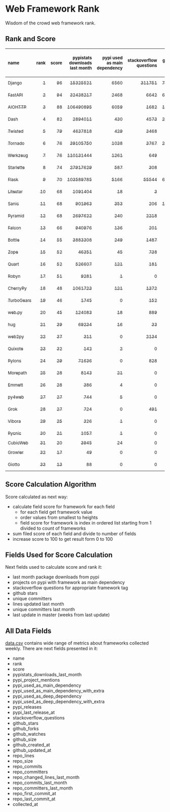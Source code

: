 # Web Framework Rank
Wisdom of the crowd web framework rank.

## Rank and Score
<sub>name</sub> | <sub>rank</sub> | <sub>score</sub> | <sub>pypistats downloads last month</sub> | <sub>pypi used as main dependency</sub> | <sub>stackoverflow questions</sub> | <sub>github stars</sub> | <sub>repo unique committers</sub> | <sub>repo changed lines last month</sub> | <sub>repo unique committers last month</sub> | <sub>repo last commit</sub>
:--- | ---: | ---: | ---: | ---: | ---: | ---: | ---: | ---: | ---: | ---:
[<sub>Django</sub>](https://github.com/django/django "first commit: 2005-07-13") | [<sub>1</sub>](# "  +0 last week") | [<sub>96</sub>](# "  +0 last week") | [<sub>15325521</sub>](# "  #7 in pypistats downloads last month -0.48% last week") | [<sub>6560</sub>](# "  #1 in pypi used as main dependency +0.47% last week") | [<sub>311751</sub>](# "  #1 in stackoverflow questions +0.02% last week") | [<sub>76373</sub>](# "  #1 in github stars +0.17% last week") | [<sub>3058</sub>](# "  #1 in repo unique committers +0.03% last week") | [<sub>4187</sub>](# "▼ #5 in repo changed lines last month -6.02% last week") | [<sub>31</sub>](# "  #1 in repo unique committers last month -3.12% last week") | [<sub>2024-03-30</sub>](# "▲ #1 in repo last commit 1 week ago")
[<sub>FastAPI</sub>](https://github.com/tiangolo/fastapi "first commit: 2018-12-05; uses: Starlette") | [<sub>2</sub>](# "  +0 last week") | [<sub>94</sub>](# "  +2 last week") | [<sub>32438217</sub>](# "  #5 in pypistats downloads last month -4.75% last week") | [<sub>2468</sub>](# "  #4 in pypi used as main dependency +1.48% last week") | [<sub>6642</sub>](# "  #3 in stackoverflow questions +0.5% last week") | [<sub>69939</sub>](# "  #2 in github stars +0.39% last week") | [<sub>620</sub>](# "  #4 in repo unique committers +0.81% last week") | [<sub>23192</sub>](# "▲ #1 in repo changed lines last month +479.66% last week") | [<sub>22</sub>](# "▼ #3 in repo unique committers last month +29.41% last week") | [<sub>2024-03-31</sub>](# "▲ #1 in repo last commit 1 week ago")
[<sub>AIOHTTP</sub>](https://github.com/aio-libs/aiohttp "first commit: 2013-10-01") | [<sub>3</sub>](# "  +0 last week") | [<sub>88</sub>](# "  +3 last week") | [<sub>106490895</sub>](# "  #2 in pypistats downloads last month -0.25% last week") | [<sub>6059</sub>](# "  #2 in pypi used as main dependency +0.53% last week") | [<sub>1682</sub>](# "  #9 in stackoverflow questions +0.0% last week") | [<sub>14482</sub>](# "  #7 in github stars +0.09% last week") | [<sub>744</sub>](# "  #3 in repo unique committers +0.0% last week") | [<sub>645</sub>](# "▲ #8 in repo changed lines last month +608.79% last week") | [<sub>6</sub>](# "▲ #6 in repo unique committers last month +100.0% last week") | [<sub>2024-03-30</sub>](# "▲ #1 in repo last commit 1 week ago")
[<sub>Dash</sub>](https://github.com/plotly/dash "first commit: 2015-04-10") | [<sub>4</sub>](# "  +0 last week") | [<sub>82</sub>](# "  -1 last week") | [<sub>2894011</sub>](# "  #10 in pypistats downloads last month +0.68% last week") | [<sub>430</sub>](# "  #8 in pypi used as main dependency +0.23% last week") | [<sub>4573</sub>](# "  #4 in stackoverflow questions -0.07% last week") | [<sub>20363</sub>](# "  #5 in github stars +0.14% last week") | [<sub>181</sub>](# "▼ #15 in repo unique committers +0.56% last week") | [<sub>9959</sub>](# "▼ #2 in repo changed lines last month -36.89% last week") | [<sub>7</sub>](# "▼ #4 in repo unique committers last month -12.5% last week") | [<sub>2024-03-29</sub>](# "▼ #5 in repo last commit 1 week ago")
[<sub>Twisted</sub>](https://github.com/twisted/twisted "first commit: 2001-07-09") | [<sub>5</sub>](# "  +0 last week") | [<sub>79</sub>](# "  -1 last week") | [<sub>4637818</sub>](# "  #8 in pypistats downloads last month +0.01% last week") | [<sub>429</sub>](# "▼ #9 in pypi used as main dependency +0.0% last week") | [<sub>3468</sub>](# "  #6 in stackoverflow questions -0.06% last week") | [<sub>5399</sub>](# "  #15 in github stars +0.07% last week") | [<sub>318</sub>](# "  #9 in repo unique committers +0.0% last week") | [<sub>4261</sub>](# "▼ #4 in repo changed lines last month -0.61% last week") | [<sub>7</sub>](# "▼ #4 in repo unique committers last month -12.5% last week") | [<sub>2024-03-28</sub>](# "▼ #5 in repo last commit 1 week ago")
[<sub>Tornado</sub>](https://github.com/tornadoweb/tornado "first commit: 2009-09-09") | [<sub>6</sub>](# "▲ +1 last week") | [<sub>76</sub>](# "▲ +0 last week") | [<sub>39105750</sub>](# "  #4 in pypistats downloads last month -0.75% last week") | [<sub>1038</sub>](# "  #6 in pypi used as main dependency +0.29% last week") | [<sub>3767</sub>](# "  #5 in stackoverflow questions +0.05% last week") | [<sub>21480</sub>](# "  #4 in github stars +0.03% last week") | [<sub>452</sub>](# "  #6 in repo unique committers +0.0% last week") | [<sub>2</sub>](# "  #16 in repo changed lines last month +0.0% last week") | [<sub>1</sub>](# "▲ #12 in repo unique committers last month +0.0% last week") | [<sub>2024-03-03</sub>](# "▼ #13 in repo last commit 4 weeks ago")
[<sub>Werkzeug</sub>](https://github.com/pallets/werkzeug "first commit: 2007-05-04; used by: Flask and Quart") | [<sub>7</sub>](# "▼ -1 last week") | [<sub>76</sub>](# "▼ -1 last week") | [<sub>110131444</sub>](# "  #1 in pypistats downloads last month -1.77% last week") | [<sub>1261</sub>](# "  #5 in pypi used as main dependency +0.64% last week") | [<sub>649</sub>](# "  #15 in stackoverflow questions +0.15% last week") | [<sub>6526</sub>](# "  #12 in github stars -0.03% last week") | [<sub>498</sub>](# "  #5 in repo unique committers +0.0% last week") | [<sub>50</sub>](# "  #12 in repo changed lines last month -7.41% last week") | [<sub>4</sub>](# "▼ #7 in repo unique committers last month -20.0% last week") | [<sub>2024-03-05</sub>](# "▼ #13 in repo last commit 4 weeks ago")
[<sub>Starlette</sub>](https://github.com/encode/starlette "first commit: 2018-06-25; used by: FastAPI") | [<sub>8</sub>](# "  +0 last week") | [<sub>74</sub>](# "  +1 last week") | [<sub>27917629</sub>](# "  #6 in pypistats downloads last month -1.75% last week") | [<sub>587</sub>](# "  #7 in pypi used as main dependency +1.03% last week") | [<sub>308</sub>](# "  #17 in stackoverflow questions +1.65% last week") | [<sub>9344</sub>](# "  #9 in github stars +0.27% last week") | [<sub>276</sub>](# "▲ #10 in repo unique committers +0.36% last week") | [<sub>54</sub>](# "▼ #11 in repo changed lines last month -79.78% last week") | [<sub>4</sub>](# "  #7 in repo unique committers last month +0.0% last week") | [<sub>2024-03-29</sub>](# "▲ #5 in repo last commit 1 week ago")
[<sub>Flask</sub>](https://github.com/pallets/flask "first commit: 2010-04-06; uses: Werkzeug") | [<sub>9</sub>](# "  +0 last week") | [<sub>70</sub>](# "  -1 last week") | [<sub>103589785</sub>](# "  #3 in pypistats downloads last month +3.75% last week") | [<sub>5166</sub>](# "  #3 in pypi used as main dependency +0.51% last week") | [<sub>55544</sub>](# "  #2 in stackoverflow questions +0.05% last week") | [<sub>66131</sub>](# "  #3 in github stars +0.11% last week") | [<sub>846</sub>](# "  #2 in repo unique committers +0.0% last week") | [<sub>0</sub>](# "  #18 in repo changed lines last month +100% last week") | [<sub>0</sub>](# "  #18 in repo unique committers last month +100% last week") | [<sub>2024-02-12</sub>](# "▼ #22 in repo last commit 7 weeks ago")
[<sub>Litestar</sub>](https://github.com/litestar-org/litestar "first commit: 2021-12-06") | [<sub>10</sub>](# "▲ new last week") | [<sub>68</sub>](# "▲ +68 last week") | [<sub>1091404</sub>](# "▲ #12 in pypistats downloads last month +100% last week") | [<sub>18</sub>](# "▲ #19 in pypi used as main dependency +100% last week") | [<sub>3</sub>](# "▲ #23 in stackoverflow questions +100% last week") | [<sub>4315</sub>](# "▲ #16 in github stars +100% last week") | [<sub>196</sub>](# "▲ #14 in repo unique committers +100% last week") | [<sub>7894</sub>](# "▲ #3 in repo changed lines last month +100% last week") | [<sub>23</sub>](# "▲ #2 in repo unique committers last month +100% last week") | [<sub>2024-03-30</sub>](# "▲ #1 in repo last commit 1 week ago")
[<sub>Sanic</sub>](https://github.com/sanic-org/sanic "first commit: 2016-05-26") | [<sub>11</sub>](# "▲ +6 last week") | [<sub>68</sub>](# "▲ +15 last week") | [<sub>901963</sub>](# "▼ #15 in pypistats downloads last month -0.04% last week") | [<sub>353</sub>](# "  #10 in pypi used as main dependency +0.28% last week") | [<sub>206</sub>](# "  #18 in stackoverflow questions +0.0% last week") | [<sub>17676</sub>](# "  #6 in github stars +0.08% last week") | [<sub>374</sub>](# "  #7 in repo unique committers +0.0% last week") | [<sub>8</sub>](# "▲ #14 in repo changed lines last month +100% last week") | [<sub>1</sub>](# "▲ #12 in repo unique committers last month +100% last week") | [<sub>2024-03-24</sub>](# "▲ #5 in repo last commit 1 week ago")
[<sub>Pyramid</sub>](https://github.com/Pylons/pyramid "first commit: 2008-07-04; used by: CubicWeb") | [<sub>12</sub>](# "▼ -2 last week") | [<sub>68</sub>](# "▼ +0 last week") | [<sub>2697622</sub>](# "  #11 in pypistats downloads last month -2.65% last week") | [<sub>240</sub>](# "  #12 in pypi used as main dependency +0.0% last week") | [<sub>2218</sub>](# "  #7 in stackoverflow questions +0.0% last week") | [<sub>3898</sub>](# "▼ #17 in github stars +0.08% last week") | [<sub>367</sub>](# "  #8 in repo unique committers +0.0% last week") | [<sub>12</sub>](# "  #13 in repo changed lines last month +0.0% last week") | [<sub>2</sub>](# "  #10 in repo unique committers last month +0.0% last week") | [<sub>2024-03-03</sub>](# "▼ #13 in repo last commit 4 weeks ago")
[<sub>Falcon</sub>](https://github.com/falconry/falcon "first commit: 2012-12-06; used by: hug") | [<sub>13</sub>](# "▼ -2 last week") | [<sub>66</sub>](# "▼ -2 last week") | [<sub>940976</sub>](# "▼ #14 in pypistats downloads last month -8.48% last week") | [<sub>136</sub>](# "  #13 in pypi used as main dependency +0.0% last week") | [<sub>201</sub>](# "  #19 in stackoverflow questions +0.0% last week") | [<sub>9370</sub>](# "  #8 in github stars +0.03% last week") | [<sub>209</sub>](# "  #13 in repo unique committers +0.0% last week") | [<sub>104</sub>](# "  #9 in repo changed lines last month +0.0% last week") | [<sub>2</sub>](# "  #10 in repo unique committers last month +0.0% last week") | [<sub>2024-03-21</sub>](# "▼ #11 in repo last commit 2 weeks ago")
[<sub>Bottle</sub>](https://github.com/bottlepy/bottle "first commit: 2009-06-30") | [<sub>14</sub>](# "  +0 last week") | [<sub>55</sub>](# "  +1 last week") | [<sub>3883308</sub>](# "  #9 in pypistats downloads last month -2.04% last week") | [<sub>249</sub>](# "  #11 in pypi used as main dependency +0.4% last week") | [<sub>1487</sub>](# "  #10 in stackoverflow questions +0.13% last week") | [<sub>8268</sub>](# "  #10 in github stars +0.06% last week") | [<sub>232</sub>](# "  #12 in repo unique committers +0.0% last week") | [<sub>0</sub>](# "  #18 in repo changed lines last month +100% last week") | [<sub>0</sub>](# "  #18 in repo unique committers last month +100% last week") | [<sub>2024-01-03</sub>](# "▼ #25 in repo last commit 13 weeks ago")
[<sub>Zope</sub>](https://github.com/zopefoundation/Zope "first commit: 1996-06-17") | [<sub>15</sub>](# "▼ -3 last week") | [<sub>52</sub>](# "▼ -7 last week") | [<sub>46351</sub>](# "▼ #20 in pypistats downloads last month +14.95% last week") | [<sub>45</sub>](# "  #16 in pypi used as main dependency +0.0% last week") | [<sub>738</sub>](# "  #14 in stackoverflow questions -0.14% last week") | [<sub>342</sub>](# "▼ #26 in github stars +0.0% last week") | [<sub>177</sub>](# "▼ #16 in repo unique committers +0.0% last week") | [<sub>6</sub>](# "▼ #15 in repo changed lines last month -99.33% last week") | [<sub>1</sub>](# "▼ #12 in repo unique committers last month -66.67% last week") | [<sub>2024-03-14</sub>](# "▼ #12 in repo last commit 3 weeks ago")
[<sub>Quart</sub>](https://github.com/pallets/quart "first commit: 2017-05-14; uses: Werkzeug") | [<sub>16</sub>](# "  +0 last week") | [<sub>52</sub>](# "  -1 last week") | [<sub>526607</sub>](# "▼ #16 in pypistats downloads last month +2.15% last week") | [<sub>121</sub>](# "  #14 in pypi used as main dependency +0.0% last week") | [<sub>181</sub>](# "  #20 in stackoverflow questions +1.12% last week") | [<sub>2575</sub>](# "▼ #19 in github stars +0.59% last week") | [<sub>104</sub>](# "▼ #19 in repo unique committers +0.0% last week") | [<sub>2</sub>](# "  #16 in repo changed lines last month +0.0% last week") | [<sub>1</sub>](# "▲ #12 in repo unique committers last month +0.0% last week") | [<sub>2024-03-06</sub>](# "▼ #13 in repo last commit 4 weeks ago")
[<sub>Robyn</sub>](https://github.com/sansyrox/robyn "first commit: 2021-05-22") | [<sub>17</sub>](# "▼ -2 last week") | [<sub>51</sub>](# "▼ -2 last week") | [<sub>9281</sub>](# "▼ #21 in pypistats downloads last month -50.14% last week") | [<sub>1</sub>](# "▼ #25 in pypi used as main dependency +0.0% last week") | [<sub>0</sub>](# "▼ #24 in stackoverflow questions +100% last week") | [<sub>3321</sub>](# "▼ #18 in github stars +0.18% last week") | [<sub>62</sub>](# "▼ #22 in repo unique committers +0.0% last week") | [<sub>846</sub>](# "  #7 in repo changed lines last month +112.56% last week") | [<sub>4</sub>](# "▼ #7 in repo unique committers last month -20.0% last week") | [<sub>2024-03-25</sub>](# "▼ #5 in repo last commit 1 week ago")
[<sub>CherryPy</sub>](https://github.com/cherrypy/cherrypy "first commit: 2004-11-20") | [<sub>18</sub>](# "▼ -5 last week") | [<sub>48</sub>](# "▼ -10 last week") | [<sub>1061723</sub>](# "▼ #13 in pypistats downloads last month +0.56% last week") | [<sub>121</sub>](# "▲ #14 in pypi used as main dependency +0.83% last week") | [<sub>1372</sub>](# "  #11 in stackoverflow questions -0.07% last week") | [<sub>1778</sub>](# "▼ #21 in github stars +0.17% last week") | [<sub>151</sub>](# "▼ #17 in repo unique committers +0.0% last week") | [<sub>0</sub>](# "▼ #18 in repo changed lines last month -100.0% last week") | [<sub>0</sub>](# "▼ #18 in repo unique committers last month -100.0% last week") | [<sub>2024-02-25</sub>](# "▼ #17 in repo last commit 5 weeks ago")
[<sub>TurboGears</sub>](https://github.com/TurboGears/tg2 "first commit: 2007-06-27") | [<sub>19</sub>](# "▼ -1 last week") | [<sub>46</sub>](# "▼ -3 last week") | [<sub>1745</sub>](# "▼ #24 in pypistats downloads last month -8.01% last week") | [<sub>0</sub>](# "▼ #28 in pypi used as main dependency +100% last week") | [<sub>152</sub>](# "  #21 in stackoverflow questions +0.0% last week") | [<sub>797</sub>](# "▼ #23 in github stars +0.0% last week") | [<sub>38</sub>](# "▼ #24 in repo unique committers +0.0% last week") | [<sub>1233</sub>](# "▼ #6 in repo changed lines last month +15.34% last week") | [<sub>1</sub>](# "▲ #12 in repo unique committers last month +0.0% last week") | [<sub>2024-03-25</sub>](# "▼ #5 in repo last commit 1 week ago")
[<sub>web.py</sub>](https://github.com/webpy/webpy "first commit: 1970-01-01") | [<sub>20</sub>](# "▼ -1 last week") | [<sub>45</sub>](# "▼ -1 last week") | [<sub>124083</sub>](# "▼ #17 in pypistats downloads last month -2.17% last week") | [<sub>18</sub>](# "  #19 in pypi used as main dependency +0.0% last week") | [<sub>889</sub>](# "  #12 in stackoverflow questions +0.0% last week") | [<sub>5866</sub>](# "  #13 in github stars +0.0% last week") | [<sub>96</sub>](# "▼ #20 in repo unique committers +0.0% last week") | [<sub>0</sub>](# "  #18 in repo changed lines last month +100% last week") | [<sub>0</sub>](# "  #18 in repo unique committers last month +100% last week") | [<sub>2024-02-21</sub>](# "▼ #20 in repo last commit 6 weeks ago")
[<sub>hug</sub>](https://github.com/hugapi/hug "first commit: 2015-07-17; uses: Falcon") | [<sub>21</sub>](# "▼ -1 last week") | [<sub>39</sub>](# "▼ -1 last week") | [<sub>69234</sub>](# "▼ #19 in pypistats downloads last month +2.7% last week") | [<sub>16</sub>](# "▼ #21 in pypi used as main dependency +0.0% last week") | [<sub>33</sub>](# "  #22 in stackoverflow questions +0.0% last week") | [<sub>6815</sub>](# "  #11 in github stars +0.04% last week") | [<sub>125</sub>](# "▼ #18 in repo unique committers +0.0% last week") | [<sub>0</sub>](# "  #18 in repo changed lines last month +100% last week") | [<sub>0</sub>](# "  #18 in repo unique committers last month +100% last week") | [<sub>2023-06-30</sub>](# "▼ #26 in repo last commit 40 weeks ago")
[<sub>web2py</sub>](https://github.com/web2py/web2py "first commit: 2011-11-23") | [<sub>22</sub>](# "▼ -1 last week") | [<sub>37</sub>](# "▼ -1 last week") | [<sub>311</sub>](# "▼ #30 in pypistats downloads last month +0.97% last week") | [<sub>0</sub>](# "▼ #28 in pypi used as main dependency +100% last week") | [<sub>2134</sub>](# "  #8 in stackoverflow questions -0.05% last week") | [<sub>2074</sub>](# "▼ #20 in github stars -0.05% last week") | [<sub>276</sub>](# "  #10 in repo unique committers +0.0% last week") | [<sub>0</sub>](# "  #18 in repo changed lines last month +100% last week") | [<sub>0</sub>](# "  #18 in repo unique committers last month +100% last week") | [<sub>2024-01-16</sub>](# "▼ #24 in repo last commit 11 weeks ago")
[<sub>Quixote</sub>](https://github.com/nascheme/quixote "first commit: 2006-03-16") | [<sub>23</sub>](# "  +0 last week") | [<sub>32</sub>](# "  -1 last week") | [<sub>142</sub>](# "▼ #31 in pypistats downloads last month -2.74% last week") | [<sub>2</sub>](# "▼ #24 in pypi used as main dependency +0.0% last week") | [<sub>0</sub>](# "▼ #24 in stackoverflow questions +100% last week") | [<sub>82</sub>](# "▼ #30 in github stars +0.0% last week") | [<sub>6</sub>](# "▼ #30 in repo unique committers +0.0% last week") | [<sub>99</sub>](# "  #10 in repo changed lines last month +0.0% last week") | [<sub>1</sub>](# "▲ #12 in repo unique committers last month +0.0% last week") | [<sub>2024-03-01</sub>](# "▼ #17 in repo last commit 5 weeks ago")
[<sub>Pylons</sub>](https://github.com/Pylons/pylons "first commit: 2006-02-18") | [<sub>24</sub>](# "  +0 last week") | [<sub>29</sub>](# "  +0 last week") | [<sub>71636</sub>](# "  #18 in pypistats downloads last month +8.99% last week") | [<sub>0</sub>](# "▼ #28 in pypi used as main dependency +100% last week") | [<sub>828</sub>](# "  #13 in stackoverflow questions +0.0% last week") | [<sub>231</sub>](# "▼ #27 in github stars +0.0% last week") | [<sub>36</sub>](# "▼ #25 in repo unique committers +0.0% last week") | [<sub>0</sub>](# "  #18 in repo changed lines last month +100% last week") | [<sub>0</sub>](# "  #18 in repo unique committers last month +100% last week") | [<sub>2018-01-12</sub>](# "▼ #31 in repo last commit 325 weeks ago")
[<sub>Morepath</sub>](https://github.com/morepath/morepath "first commit: 2013-07-17") | [<sub>25</sub>](# "▲ +1 last week") | [<sub>28</sub>](# "▲ +0 last week") | [<sub>8143</sub>](# "  #22 in pypistats downloads last month +15.54% last week") | [<sub>21</sub>](# "  #18 in pypi used as main dependency +0.0% last week") | [<sub>0</sub>](# "▼ #24 in stackoverflow questions +100% last week") | [<sub>396</sub>](# "▼ #25 in github stars +0.0% last week") | [<sub>28</sub>](# "▼ #26 in repo unique committers +0.0% last week") | [<sub>0</sub>](# "  #18 in repo changed lines last month +100% last week") | [<sub>0</sub>](# "  #18 in repo unique committers last month +100% last week") | [<sub>2022-05-29</sub>](# "▼ #27 in repo last commit 96 weeks ago")
[<sub>Emmett</sub>](https://github.com/emmett-framework/emmett "first commit: 2014-10-22") | [<sub>26</sub>](# "▼ -4 last week") | [<sub>28</sub>](# "▼ -9 last week") | [<sub>386</sub>](# "▼ #28 in pypistats downloads last month -39.59% last week") | [<sub>4</sub>](# "▼ #23 in pypi used as main dependency +0.0% last week") | [<sub>0</sub>](# "▼ #24 in stackoverflow questions +100% last week") | [<sub>945</sub>](# "▼ #22 in github stars +0.53% last week") | [<sub>26</sub>](# "▼ #28 in repo unique committers +0.0% last week") | [<sub>0</sub>](# "▼ #18 in repo changed lines last month -100.0% last week") | [<sub>0</sub>](# "▼ #18 in repo unique committers last month -100.0% last week") | [<sub>2024-02-27</sub>](# "▼ #17 in repo last commit 5 weeks ago")
[<sub>py4web</sub>](https://github.com/web2py/py4web "first commit: 2019-03-25") | [<sub>27</sub>](# "▼ -2 last week") | [<sub>27</sub>](# "▼ -1 last week") | [<sub>744</sub>](# "▼ #26 in pypistats downloads last month -6.42% last week") | [<sub>5</sub>](# "▼ #22 in pypi used as main dependency +0.0% last week") | [<sub>0</sub>](# "▼ #24 in stackoverflow questions +100% last week") | [<sub>219</sub>](# "▼ #28 in github stars +0.0% last week") | [<sub>72</sub>](# "▼ #21 in repo unique committers +0.0% last week") | [<sub>0</sub>](# "  #18 in repo changed lines last month +100% last week") | [<sub>0</sub>](# "  #18 in repo unique committers last month +100% last week") | [<sub>2024-01-21</sub>](# "▼ #23 in repo last commit 10 weeks ago")
[<sub>Grok</sub>](https://github.com/zopefoundation/grok "first commit: 2006-10-14") | [<sub>28</sub>](# "▼ -1 last week") | [<sub>27</sub>](# "▼ -1 last week") | [<sub>724</sub>](# "▼ #27 in pypistats downloads last month +13.3% last week") | [<sub>0</sub>](# "▼ #28 in pypi used as main dependency +100% last week") | [<sub>491</sub>](# "  #16 in stackoverflow questions +0.0% last week") | [<sub>25</sub>](# "▼ #32 in github stars +0.0% last week") | [<sub>45</sub>](# "▼ #23 in repo unique committers +0.0% last week") | [<sub>0</sub>](# "  #18 in repo changed lines last month +100% last week") | [<sub>0</sub>](# "  #18 in repo unique committers last month +100% last week") | [<sub>2024-02-21</sub>](# "▼ #20 in repo last commit 6 weeks ago")
[<sub>Vibora</sub>](https://github.com/vibora-io/vibora "first commit: 2018-06-13") | [<sub>29</sub>](# "▼ -1 last week") | [<sub>25</sub>](# "▼ +0 last week") | [<sub>326</sub>](# "▼ #29 in pypistats downloads last month +5.16% last week") | [<sub>1</sub>](# "▼ #25 in pypi used as main dependency +0.0% last week") | [<sub>0</sub>](# "▼ #24 in stackoverflow questions +100% last week") | [<sub>5684</sub>](# "  #14 in github stars +0.0% last week") | [<sub>27</sub>](# "▼ #27 in repo unique committers +0.0% last week") | [<sub>0</sub>](# "  #18 in repo changed lines last month +100% last week") | [<sub>0</sub>](# "  #18 in repo unique committers last month +100% last week") | [<sub>2019-02-11</sub>](# "▼ #30 in repo last commit 268 weeks ago")
[<sub>Pycnic</sub>](https://github.com/nullism/pycnic "first commit: 2015-11-04") | [<sub>30</sub>](# "▼ -1 last week") | [<sub>21</sub>](# "▼ +0 last week") | [<sub>1057</sub>](# "▼ #25 in pypistats downloads last month -21.24% last week") | [<sub>1</sub>](# "▼ #25 in pypi used as main dependency +0.0% last week") | [<sub>0</sub>](# "▼ #24 in stackoverflow questions +100% last week") | [<sub>159</sub>](# "▼ #29 in github stars +0.0% last week") | [<sub>11</sub>](# "▼ #29 in repo unique committers +0.0% last week") | [<sub>0</sub>](# "  #18 in repo changed lines last month +100% last week") | [<sub>0</sub>](# "  #18 in repo unique committers last month +100% last week") | [<sub>2022-04-05</sub>](# "▼ #28 in repo last commit 104 weeks ago")
[<sub>CubicWeb</sub>](https://forge.extranet.logilab.fr/cubicweb/cubicweb "uses: Pyramid") | [<sub>31</sub>](# "▼ -1 last week") | [<sub>20</sub>](# "▼ -1 last week") | [<sub>3945</sub>](# "▼ #23 in pypistats downloads last month -46.7% last week") | [<sub>24</sub>](# "  #17 in pypi used as main dependency +0.0% last week") | [<sub>0</sub>](# "▼ #24 in stackoverflow questions +100% last week") | [<sub>0</sub>](# "▼ #33 in github stars +100% last week") | [<sub>0</sub>](# "▼ #33 in repo unique committers +100% last week") | [<sub>0</sub>](# "  #18 in repo changed lines last month +100% last week") | [<sub>0</sub>](# "  #18 in repo unique committers last month +100% last week") | [<sub></sub>](# "▼ #32 in repo last commit")
[<sub>Growler</sub>](https://github.com/pyGrowler/Growler "first commit: 2014-08-17") | [<sub>32</sub>](# "▼ -1 last week") | [<sub>17</sub>](# "▼ +0 last week") | [<sub>49</sub>](# "▼ #33 in pypistats downloads last month -10.91% last week") | [<sub>0</sub>](# "▼ #28 in pypi used as main dependency +100% last week") | [<sub>0</sub>](# "▼ #24 in stackoverflow questions +100% last week") | [<sub>688</sub>](# "▼ #24 in github stars +0.0% last week") | [<sub>6</sub>](# "▼ #30 in repo unique committers +0.0% last week") | [<sub>0</sub>](# "  #18 in repo changed lines last month +100% last week") | [<sub>0</sub>](# "  #18 in repo unique committers last month +100% last week") | [<sub>2020-03-08</sub>](# "▼ #29 in repo last commit 212 weeks ago")
[<sub>Giotto</sub>](https://github.com/priestc/giotto "first commit: 2012-02-26") | [<sub>33</sub>](# "▼ -1 last week") | [<sub>13</sub>](# "▼ +0 last week") | [<sub>88</sub>](# "▼ #32 in pypistats downloads last month -23.48% last week") | [<sub>0</sub>](# "▼ #28 in pypi used as main dependency +100% last week") | [<sub>0</sub>](# "▼ #24 in stackoverflow questions +100% last week") | [<sub>59</sub>](# "▼ #31 in github stars +0.0% last week") | [<sub>3</sub>](# "▼ #32 in repo unique committers +0.0% last week") | [<sub>0</sub>](# "  #18 in repo changed lines last month +100% last week") | [<sub>0</sub>](# "  #18 in repo unique committers last month +100% last week") | [<sub>2013-10-07</sub>](# "▼ #32 in repo last commit 547 weeks ago")

## Score Calculation Algorithm
Score calculated as next way:
- calculate field score for framework for each field
  - for each field get framework value
  - order values from smallest to heights
  - field score for framework is index in ordered list starting from 1 divided to count of frameworks
- sum filed score of each field and divide to number of fields
- increase score to 100 to get result form 0 to 100

## Fields Used for Score Calculation
Next fields used to calculate score and rank it:
- last month package downloads from pypi
- projects on pypi with framework as main dependency
- stackoverflow questions for appropriate framework tag
- github stars
- unique committers
- lines updated last month
- unique committers last month
- last update in master (weeks from last update)

## All Data Fields
[data.csv](data.csv) contains wide range of metrics about frameworks collected weekly.
There are next fields presented in it: 

- name
- rank
- score
- pypistats_downloads_last_month
- pypi_project_mentions
- pypi_used_as_main_dependency
- pypi_used_as_main_dependency_with_extra
- pypi_used_as_deep_dependency
- pypi_used_as_deep_dependency_with_extra
- pypi_releases
- pypi_last_release_at
- stackoverflow_questions
- github_stars
- github_forks
- github_watches
- github_size
- github_created_at
- github_updated_at
- repo_lines
- repo_size
- repo_commits
- repo_committers
- repo_changed_lines_last_month
- repo_commits_last_month
- repo_committers_last_month
- repo_first_commit_at
- repo_last_commit_at
- collected_at
